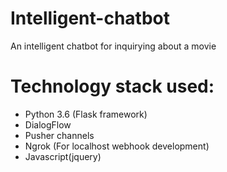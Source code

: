 # Intelligent-chatbot
An intelligent chatbot for inquirying about a movie


# Technology stack used:
- Python 3.6 (Flask framework)
- DialogFlow
- Pusher channels
- Ngrok (For localhost webhook development)
- Javascript(jquery)
